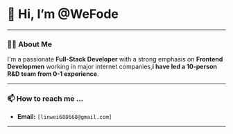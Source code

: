 # 👋 Hi, I’m @WeFode

---

### 👨‍💻 About Me

I'm a passionate **Full-Stack Developer** with a strong emphasis on **Frontend Developmen** working in major internet companies,**i have led a 10-person R&D team from 0-1 experience**.

---

### 📫 How to reach me ...

*   **Email:** `[linwei688668@gmail.com]` 

---
